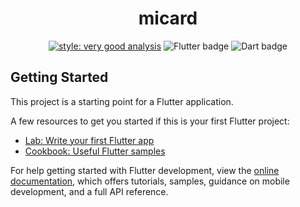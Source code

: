 <div align="center">

<h1>micard</h1>

[![style: very good analysis](https://img.shields.io/badge/style-very_good_analysis-B22C89.svg?style=for-the-badge)](https://pub.dev/packages/very_good_analysis)
![Flutter badge](https://img.shields.io/badge/Flutter-informational?style=for-the-badge&logo=flutter&logoColor=00bded&color=015393)
![Dart badge](https://img.shields.io/badge/Dart-informational?style=for-the-badge&logo=dart&logoColor=2cb7f6&color=03589c)

</div>

## Getting Started

This project is a starting point for a Flutter application.

A few resources to get you started if this is your first Flutter project:

- [Lab: Write your first Flutter app](https://docs.flutter.dev/get-started/codelab)
- [Cookbook: Useful Flutter samples](https://docs.flutter.dev/cookbook)

For help getting started with Flutter development, view the
[online documentation](https://docs.flutter.dev/), which offers tutorials,
samples, guidance on mobile development, and a full API reference.
